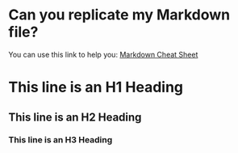 # Can you replicate my Markdown file?
You can use this link to help you:
[Markdown Cheat Sheet](https://www.markdownguide.org/cheat-sheet/)

# This line is an H1 Heading

## This line is an H2 Heading

### This line is an H3 Heading
